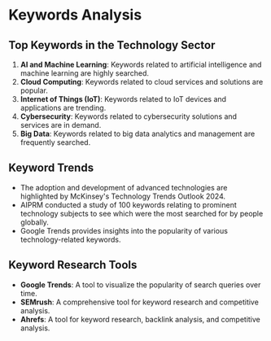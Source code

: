 # Keywords Analysis

## Top Keywords in the Technology Sector
1. **AI and Machine Learning**: Keywords related to artificial intelligence and machine learning are highly searched.
2. **Cloud Computing**: Keywords related to cloud services and solutions are popular.
3. **Internet of Things (IoT)**: Keywords related to IoT devices and applications are trending.
4. **Cybersecurity**: Keywords related to cybersecurity solutions and services are in demand.
5. **Big Data**: Keywords related to big data analytics and management are frequently searched.

## Keyword Trends
- The adoption and development of advanced technologies are highlighted by McKinsey's Technology Trends Outlook 2024.
- AIPRM conducted a study of 100 keywords relating to prominent technology subjects to see which were the most searched for by people globally.
- Google Trends provides insights into the popularity of various technology-related keywords.

## Keyword Research Tools
- **Google Trends**: A tool to visualize the popularity of search queries over time.
- **SEMrush**: A comprehensive tool for keyword research and competitive analysis.
- **Ahrefs**: A tool for keyword research, backlink analysis, and competitive analysis.
